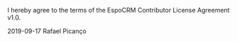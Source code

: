 I hereby agree to the terms of the EspoCRM Contributor License Agreement v1.0.

2019-09-17
Rafael Picanço
